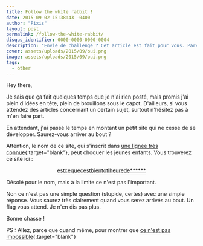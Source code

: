 ```yaml
---
title: Follow the white rabbit !
date: 2015-09-02 15:38:43 -0400
author: "Pixis"
layout: post
permalink: /follow-the-white-rabbit/
disqus_identifier: 0000-0000-0000-0004
description: "Envie de challenge ? Cet article est fait pour vous. Parviendrez-vous au bout des épreuves ?"
cover: assets/uploads/2015/09/oui.png
image: assets/uploads/2015/09/oui.png
tags:
  - other
---
```

Hey there,
  
Je sais que ça fait quelques temps que je n'ai rien posté, mais promis j'ai plein d'idées en tête, plein de brouillons sous le capot. D'ailleurs, si vous attendez des articles concernant un certain sujet, surtout n'hésitez pas à m'en faire part.

<!--more-->

En attendant, j'ai passé le temps en montant un petit site qui ne cesse de se développer. Saurez-vous arriver au bout ?

Attention, le nom de ce site, qui s'inscrit dans [une lignée très connue](http://estcequecestbientot.fr/){:target="blank"}, peut choquer les jeunes enfants. Vous trouverez ce site ici :

<p style="text-align: center;">
  <a href="http://estcequecestbientotlheuredeniquer.com">estcequecestbientotlheurede******</a>
</p>

Désolé pour le nom, mais à la limite ce n'est pas l'important.

Non ce n'est pas une simple question (stupide, certes) avec une simple réponse. Vous saurez très clairement quand vous serez arrivés au bout. Un flag vous attend. Je n'en dis pas plus.

Bonne chasse !

PS : Allez, parce que quand même, pour montrer que [ce n'est pas impossible](http://estcequecestbientotlheuredeniquer.com/?scoreboard){:target="blank"}

<!--

   ###########################################################################
   ###########################################################################
   ##                                                                       ##
   ##   Si tu passes par là par hasard, alors la suite ne sera pas utile.   ##
   ##   Sinon, tiens, voilà ce que tu attends :                             ##
   ##                                                                       ##
   ##   ...                                                                 ##
   ##                                                                       ##
   ##   Connection established                                              ##
   ##   5f745f69315f756e335f66316e5f345f63335f67346d33                      ##
   ##   Have fun !                                                          ##
   ##   ^C                                                                  ##
   ##   Connection closed.                                                  ##
   ##                                                                       ##
   ##   ...                                                                 ##
   ##                                                                       ##
   ##   Pour passer à la suite, il faut concaténer ce flag avec le flag     ##
   ##   précédant (celui qui commence par un "5").                          ##
   ##   ?XXXX=<ce_flag><flag_précédant>                                     ##
   ##                                                                       ##
   ###########################################################################
   ###########################################################################
 
 -->
